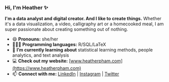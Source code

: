 ### Hi, I'm Heather ✨

<!--
**heatherpham/heatherpham** is a ✨ _special_ ✨ repository because its `README.md` (this file) appears on your GitHub profile.

Here are some ideas to get you started:

- 🔭 I’m currently working on ...
- 🌱 I’m currently learning ...
- 👯 I’m looking to collaborate on ...
- 🤔 I’m looking for help with ...
- 💬 Ask me about ...
- 📫 How to reach me: ...
- 😄 Pronouns: ...
- ⚡ Fun fact: ...
-->

**I'm a data analyst and digital creator. And I like to create things.** Whether it's a data visualization, a video, calligraphy art or a homecooked meal, I am super passionate about creating something out of nothing. 

- 😄 **Pronouns:** she/her
- 👩🏻‍💻 **Programming languages:** R/SQL/LaTeX
- 🌱 **I’m currently learning about** statistical learning methods, people analytics, and text analysis
- 💻 **Check out my website:** [www.heatherpham.com](https://www.heatherpham.com)
- 📫 **Connect with me:** [LinkedIn](https://www.linkedin.com/in/heatherdpham/) | [Instagram](https://www.instagram.com/datawithheather/) | [Twitter](https://twitter.com/datawithheather)
